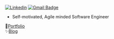 <!--## Hi there <img src="https://media.giphy.com/media/hvRJCLFzcasrR4ia7z/giphy.gif" width="25px">-->

<!--<img align="right" alt="GIF" src="https://media0.giphy.com/media/Y0gol5hgay5HMC0Vp6/giphy.gif" width="180" height="180" />-->

<!--**Who am I:**-->

[![Linkedin](https://img.shields.io/badge/-LinkedIn-blue?style=flat-square&logo=Linkedin&logoColor=white&link=https://www.linkedin.com/in/malek-smida-ba58b9153/)](https://www.linkedin.com/in/maleksmida/)
[![Gmail Badge](https://img.shields.io/badge/-Gmail-c14438?style=flat-square&logo=Gmail&logoColor=white&link=mailto:malek.ssmida@gmail.com)](mailto:malek.ssmida@gmail.com)

- Self-motivated, Agile minded Software Engineer

🚀[Portfolio](https://maleksmida.com/) <br/>
✨[Blog](https://maleksmida.blog/)

<!--<a href="https://app.daily.dev/malek_smida"><img src="https://api.daily.dev/devcards/d469e6922d644dfeb17b9d2d2b26f898.png?r=lpd" width="300" alt="malek smida's Dev Card"/></a>-->
